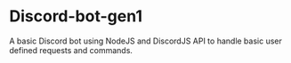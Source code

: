 # Discord-bot-gen1

A basic Discord bot using NodeJS and DiscordJS API to handle basic user defined requests and commands.
